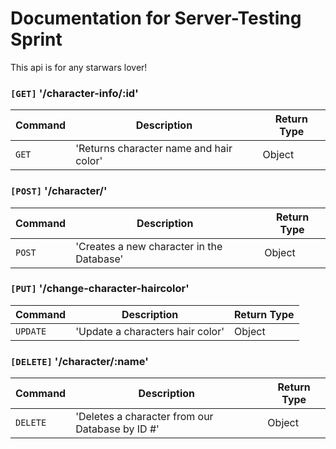 # Documentation for Server-Testing Sprint

This api is for any starwars lover!

### `[GET]` '/character-info/:id'

| Command | Description                             | Return Type |
| ------- | --------------------------------------- | ----------- |
| `GET`   | 'Returns character name and hair color' | Object      |

### `[POST]` '/character/'

| Command | Description                               | Return Type |
| ------- | ----------------------------------------- | ----------- |
| `POST`  | 'Creates a new character in the Database' | Object      |

### `[PUT]` '/change-character-haircolor'

| Command  | Description                      | Return Type |
| -------- | -------------------------------- | ----------- |
| `UPDATE` | 'Update a characters hair color' | Object      |

### `[DELETE]` '/character/:name'

| Command  | Description                                     | Return Type |
| -------- | ----------------------------------------------- | ----------- |
| `DELETE` | 'Deletes a character from our Database by ID #' | Object      |
